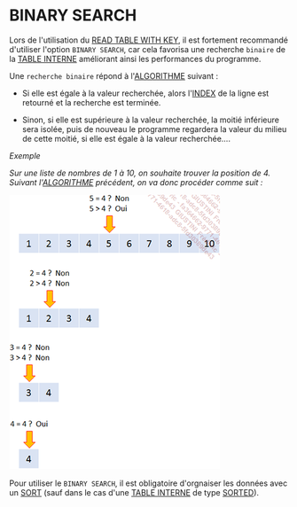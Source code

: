 # **BINARY SEARCH**

Lors de l'utilisation du [READ TABLE WITH KEY](../07_Read/01_Read_itab.md), il est fortement recommandé d'utiliser l'option `BINARY SEARCH`, car cela favorisa une recherche `binaire` de la [TABLE INTERNE](../../10_Tables_Internes/01_Tables_Internes.md) améliorant ainsi les performances du programme.

Une `recherche binaire` répond à l'[ALGORITHME](../../01_Introduction/03_Algorithme.md) suivant :

- Si elle est égale à la valeur recherchée, alors l'[INDEX](../../12_Instructions_dbtab/06_Index/01_Index.md) de la ligne est retourné et la recherche est terminée.

- Sinon, si elle est supérieure à la valeur recherchée, la moitié inférieure sera isolée, puis de nouveau le programme regardera la valeur du milieu de cette moitié, si elle est égale à la valeur recherchée....

_Exemple_

_Sur une liste de nombres de 1 à 10, on souhaite trouver la position de 4. Suivant l'[ALGORITHME](../../01_Introduction/03_Algorithme.md) précédent, on va donc procéder comme suit :_

![](../../ressources/11_08_01_01.png)

Pour utiliser le `BINARY SEARCH`, il est obligatoire d'orgnaiser les données avec un [SORT](../../11_Instructions_itab/06_Sort/01_Sort_itab.md) (sauf dans le cas d'une [TABLE INTERNE](../../10_Tables_Internes/01_Tables_Internes.md) de type [SORTED](../../10_Tables_Internes/03_Type_Sorted.md)).
